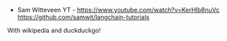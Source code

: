 * Sam Witteveen YT - https://www.youtube.com/watch?v=KerHlb8nuVc
    https://github.com/samwit/langchain-tutorials


With wikipedia and duckduckgo!